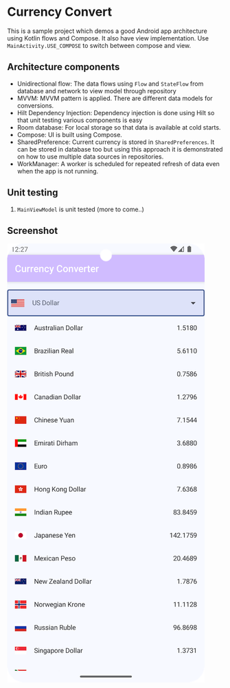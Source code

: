 # Currency Convert

This is a sample project which demos a good Android app architecture using Kotlin flows and Compose. It also have view implementation. Use `MainActivity.USE_COMPOSE` to switch between compose and view.

## Architecture components

* Unidirectional flow: The data flows using `Flow` and `StateFlow` from database and network to view model through repository 
* MVVM: MVVM pattern is applied. There are different data models for conversions.
* Hilt Dependency Injection: Dependency injection is done using Hilt so that unit testing various components is easy
* Room database: For local storage so that data is available at cold starts.
* Compose: UI is built using Compose.
* SharedPreference: Current currency is stored in `SharedPreferences`. It can be stored in database too but using this approach it is demonstrated on how to use multiple data sources in repositories. 
* WorkManager: A worker is scheduled for repeated refresh of data even when the app is not running.

## Unit testing

1. `MainViewModel` is unit tested (more to come..)

## Screenshot
![Screenshot](resources/screenshot.png)
